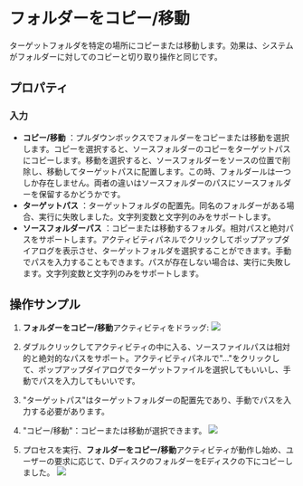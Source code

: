 # フォルダーをコピー/移動

ターゲットフォルダを特定の場所にコピーまたは移動します。効果は、システムがフォルダーに対してのコピーと切り取り操作と同じです。

## プロパティ

### 入力

- **コピー/移動** ：プルダウンボックスでフォルダーをコピーまたは移動を選択します。コピーを選択すると、ソースフォルダーのコピーをターゲットパスにコピーします。移動を選択すると、ソースフォルダーをソースの位置で削除し、移動してターゲットパスに配置します。この時、フォルダールは一つしか存在しません。両者の違いはソースフォルダーのパスにソースフォルダーを保留するかどうかです。
- **ターゲットパス** ：ターゲットフォルダの配置先。同名のフォルダーがある場合、実行に失敗しました。文字列変数と文字列のみをサポートします。
- **ソースフォルダーパス** ：コピーまたは移動するフォルダ。相対パスと絶対パスをサポートします。アクティビティパネルでクリックしてポップアップダイアログを表示させ、ターゲットフォルダを選択することができます。手動でパスを入力することもできます。パスが存在しない場合は、実行に失敗します。文字列変数と文字列のみをサポートします。

## 操作サンプル

1. **フォルダーをコピー/移動**アクティビティをドラッグ:
![](https://docimages.blob.core.chinacloudapi.cn/images/Activities/moveFolder.png)

2. ダブルクリックしてアクティビティの中に入る、ソースファイルパスは相対的と絶対的なパスをサポート。アクティビティパネルで"..."をクリックして、ポップアップダイアログでターゲットファイルを選択してもいいし、手動でパスを入力してもいいです。

3. "ターゲットパス"はターゲットフォルダーの配置先であり、手動でパスを入力する必要があります。

4. "コピー/移動"：コピーまたは移動が選択できます。
![](https://docimages.blob.core.chinacloudapi.cn/images/Activities/moveFolder-1.png)

5. プロセスを実行、**フォルダーをコピー/移動**アクティビティが動作し始め、ユーザーの要求に応じて、DディスクのフォルダーをEディスクの下にコピーしました。
![](https://docimages.blob.core.chinacloudapi.cn/images/Activities/moveFolder-2.png)


